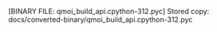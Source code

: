 [BINARY FILE: qmoi_build_api.cpython-312.pyc]
Stored copy: docs/converted-binary/qmoi_build_api.cpython-312.pyc
